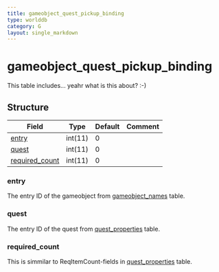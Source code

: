 ```yaml
---
title: gameobject_quest_pickup_binding
type: worlddb
category: G
layout: single_markdown
---
```


# gameobject_quest_pickup_binding
This table includes... yeahr what is this about? :-)

## Structure

Field                                                                                                       | Type    | Default | Comment
----------------------------------------------------------------------------------------------------------- | ------- | ------- | -------
[entry](#entry)                   | int(11) | 0       |        
[quest](#quest)                   | int(11) | 0       |        
[required_count](#required_count) | int(11) | 0       |        

### entry

The entry ID of the gameobject from [gameobject_names](http://www.ascemu.org/wiki/index.php?title=Gameobject_names&action=edit&redlink=1 "Gameobject names (page does not exist)") table.

### quest

The entry ID of the quest from [quest_properties](/Wiki/database/world/quest_properties/ "Quest properties") table.

### required_count

This is simmilar to ReqItemCount-fields in [quest_properties](/Wiki/database/world/quest_properties/ "Quest properties") table.